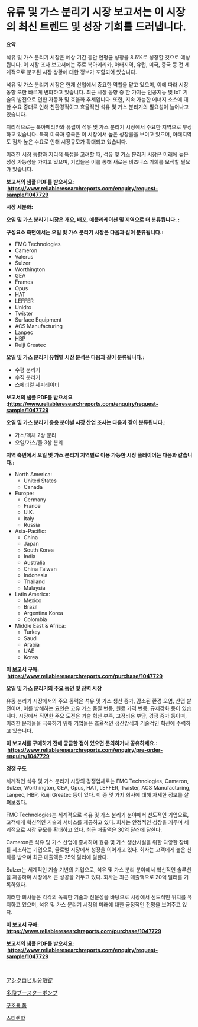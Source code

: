 <p><h1>유류 및 가스 분리기 시장 보고서는 이 시장의 최신 트렌드 및 성장 기회를 드러냅니다.</h1></p><p><strong>요약</strong></p>
<p><p>석유 및 가스 분리기 시장은 예상 기간 동안 연평균 성장률 8.6%로 성장할 것으로 예상됩니다. 이 시장 조사 보고서에는 주로 북아메리카, 아태지역, 유럽, 미국, 중국 등 전 세계적으로 분포된 시장 상황에 대한 정보가 포함되어 있습니다.</p><p>석유 및 가스 분리기 시장은 현재 산업에서 중요한 역할을 맡고 있으며, 이에 따라 시장 동향 또한 빠르게 변화하고 있습니다. 최근 시장 동향 중 한 가지는 인공지능 및 IoT 기술의 발전으로 인한 자동화 및 효율화 추세입니다. 또한, 지속 가능한 에너지 소스에 대한 수요 증대로 인해 친환경적이고 효율적인 석유 및 가스 분리기의 필요성이 늘어나고 있습니다.</p><p>지리적으로는 북아메리카와 유럽이 석유 및 가스 분리기 시장에서 주요한 지역으로 부상하고 있습니다. 특히 미국과 중국은 이 시장에서 높은 성장률을 보이고 있으며, 아태지역도 점차 높은 수요로 인해 시장규모가 확대되고 있습니다.</p><p>이러한 시장 동향과 지리적 특성을 고려할 때, 석유 및 가스 분리기 시장은 미래에 높은 성장 가능성을 가지고 있으며, 기업들은 이를 통해 새로운 비즈니스 기회를 모색할 필요가 있습니다.</p></p>
<p><strong>보고서의 샘플 PDF를 받으세요: &nbsp;<a href="https://www.reliableresearchreports.com/enquiry/request-sample/1047729">https://www.reliableresearchreports.com/enquiry/request-sample/1047729</a></strong></p>
<p><strong>시장 세분화:</strong></p>
<p><strong> 오일 및 가스 분리기 시장은 개요, 배포, 애플리케이션 및 지역으로 더 분류됩니다. :</strong></p>
<p><strong>구성요소 측면에서는 오일 및 가스 분리기 시장은 다음과 같이 분류됩니다.:</strong></p>
<p><ul><li>FMC Technologies</li><li>Cameron</li><li>Valerus</li><li>Sulzer</li><li>Worthington</li><li>GEA</li><li>Frames</li><li>Opus</li><li>HAT</li><li>LEFFER</li><li>Unidro</li><li>Twister</li><li>Surface Equipment</li><li>ACS Manufacturing</li><li>Lanpec</li><li>HBP</li><li>Ruiji Greatec</li></ul></p>
<p><strong> 오일 및 가스 분리기 유형별 시장 분석은 다음과 같이 분류됩니다.:</strong></p>
<p><ul><li>수평 분리기</li><li>수직 분리기</li><li>스페리컬 세퍼레이터</li></ul></p>
<p><strong>보고서의 샘플 PDF를 받으세요 :<a href="https://www.reliableresearchreports.com/enquiry/request-sample/1047729">https://www.reliableresearchreports.com/enquiry/request-sample/1047729</a></strong></p>
<p><strong> 오일 및 가스 분리기 응용 분야별 시장 산업 조사는 다음과 같이 분류됩니다.:</strong></p>
<p><ul><li>가스/액체 2상 분리</li><li>오일/가스/물 3상 분리</li></ul></p>
<p><strong>지역 측면에서 오일 및 가스 분리기 지역별로 이용 가능한 시장 플레이어는 다음과 같습니다.:</strong></p>
<p><ul>
    <li>
        North America:
        <ul>
            <li>United States</li>
            <li>Canada</li>
        </ul>
    </li>
    <li>
        Europe:
        <ul>
            <li>Germany</li>
            <li>France</li>
            <li>U.K.</li>
            <li>Italy</li>
            <li>Russia</li>
        </ul>
    </li>
    <li>
        Asia-Pacific:
        <ul>
            <li>China</li>
            <li>Japan</li>
            <li>South Korea</li>
            <li>India</li>
            <li>Australia</li>
            <li>China Taiwan</li>
            <li>Indonesia</li>
            <li>Thailand</li>
            <li>Malaysia</li>
        </ul>
    </li>
    <li>
        Latin America:
        <ul>
            <li>Mexico</li>
            <li>Brazil</li>
            <li>Argentina Korea</li>
            <li>Colombia</li>
        </ul>
    </li>
    <li>
        Middle East & Africa:
        <ul>
            <li>Turkey</li>
            <li>Saudi</li>
            <li>Arabia</li>
            <li>UAE</li>
            <li>Korea</li>
        </ul>
    </li>
    </ul></p>
<p><strong>이 보고서 구매: &nbsp;<a href="https://www.reliableresearchreports.com/purchase/1047729">https://www.reliableresearchreports.com/purchase/1047729</a></strong></p>
<p><strong>오일 및 가스 분리기의 주요 동인 및 장벽 시장</strong></p>
<p><p>유동 분리기 시장에서의 주요 동력은 석유 및 가스 생산 증가, 감소된 환경 오염, 산업 발전이며, 이를 방해하는 요인은 고유 가스 품질 변동, 원료 가격 변동, 규제강화 등이 있습니다. 시장에서 직면한 주요 도전은 기술 혁신 부족, 고정비용 부담, 경쟁 증가 등이며, 이러한 문제들을 극복하기 위해 기업들은 효율적인 생산방식과 기술적인 혁신에 주력하고 있습니다.</p></p>
<p><strong>이 보고서를 구매하기 전에 궁금한 점이 있으면 문의하거나 공유하세요.: &nbsp;<a href="https://www.reliableresearchreports.com/enquiry/pre-order-enquiry/1047729">https://www.reliableresearchreports.com/enquiry/pre-order-enquiry/1047729</a></strong></p>
<p><strong>경쟁 구도</strong></p>
<p><p>세계적인 석유 및 가스 분리기 시장의 경쟁업체로는 FMC Technologies, Cameron, Sulzer, Worthington, GEA, Opus, HAT, LEFFER, Twister, ACS Manufacturing, Lanpec, HBP, Ruiji Greatec 등이 있다. 이 중 몇 가지 회사에 대해 자세한 정보를 살펴보겠다.</p><p>FMC Technologies는 세계적으로 석유 및 가스 분리기 분야에서 선도적인 기업으로, 고객에게 혁신적인 기술과 서비스를 제공하고 있다. 회사는 안정적인 성장을 거두며 세계적으로 시장 규모를 확대하고 있다. 최근 매출액은 30억 달러에 달한다.</p><p>Cameron은 석유 및 가스 산업에 종사하며 원유 및 가스 생산시설을 위한 다양한 장비를 제조하는 기업으로, 글로벌 시장에서 성장을 이어가고 있다. 회사는 고객에게 높은 신뢰를 받으며 최근 매출액은 25억 달러에 달한다.</p><p>Sulzer는 세계적인 기술 기반의 기업으로, 석유 및 가스 분리 분야에서 혁신적인 솔루션을 제공하며 시장에서 큰 성공을 거두고 있다. 회사는 최근 매출액으로 20억 달러를 기록하였다.</p><p>이러한 회사들은 각각의 독특한 기술과 전문성을 바탕으로 시장에서 선도적인 위치를 유지하고 있으며, 석유 및 가스 분리기 시장의 미래에 대한 긍정적인 전망을 보여주고 있다.</p></p>
<p><strong>이 보고서 구매: &nbsp; <a href="https://www.reliableresearchreports.com/purchase/1047729">https://www.reliableresearchreports.com/purchase/1047729</a></strong></p>
<p><strong>보고서의 샘플 PDF를 받으세요: &nbsp;<a href="https://www.reliableresearchreports.com/enquiry/request-sample/1047729">https://www.reliableresearchreports.com/enquiry/request-sample/1047729</a></strong><strong></strong></p>
<p>&nbsp;</p>
<p><p><a href="https://medium.com/@gracielawharr/%E3%82%A2%E3%82%B7%E3%82%AF%E3%83%AD%E3%83%93%E3%83%AB%E5%88%86%E6%95%A3%E9%8C%A0%E5%B8%82%E5%A0%B4%E3%81%AE%E5%88%86%E6%9E%90-2024%E5%B9%B4%E3%81%8B%E3%82%892031%E5%B9%B4%E3%81%BE%E3%81%A7%E3%81%AE%E3%82%B0%E3%83%AD%E3%83%BC%E3%83%90%E3%83%AB%E7%94%A3%E6%A5%AD%E3%81%AE%E5%B1%95%E6%9C%9B%E3%81%A8%E4%BA%88%E6%B8%AC-f8698a1f3e69">アシクロビル分散錠</a></p><p><a href="https://medium.com/@gracielawharr/%E3%83%9E%E3%83%AB%E3%83%81%E3%82%B9%E3%83%86%E3%83%BC%E3%82%B8%E3%83%96%E3%83%BC%E3%82%B9%E3%82%BF%E3%83%BC%E3%83%9D%E3%83%B3%E3%83%97%E5%B8%82%E5%A0%B4%E3%81%AF-%E5%B8%82%E5%A0%B4%E3%82%B7%E3%82%A7%E3%82%A2-%E5%B8%82%E5%A0%B4%E3%83%88%E3%83%AC%E3%83%B3%E3%83%89-%E3%81%8A%E3%82%88%E3%81%B3%E5%B8%82%E5%A0%B4%E6%88%90%E9%95%B7%E3%81%AB%E9%96%A2%E3%81%99%E3%82%8B%E6%83%85%E5%A0%B1%E3%82%92%E6%8F%90%E4%BE%9B%E3%81%97%E3%81%BE%E3%81%99-0d0a2f62b5fb">多段ブースターポンプ</a></p><p><a href="https://medium.com/@hmwfmardz236/%EA%B5%AC%EC%A1%B0-%EB%B0%9C%ED%8F%AC%EC%B2%B4-%EC%8B%9C%EC%9E%A5-%EA%B7%9C%EB%AA%A8-%EC%8B%9C%EC%9E%A5-%EC%A0%84%EB%A7%9D-%EB%B0%8F-%EC%8B%9C%EC%9E%A5-%EC%98%88%EC%B8%A1-2024%EB%85%84%EB%B6%80%ED%84%B0-2031%EB%85%84%EA%B9%8C%EC%A7%80-62a48aa524c1">구조용 폼</a></p><p><a href="https://medium.com/@hmwfmardz236/%EC%8A%A4%ED%8B%B0%EB%A0%88%EB%8B%89%EC%8A%A4-%EC%8B%9C%EC%9E%A5-%EB%B6%84%EC%84%9D-cagr-%EC%8B%9C%EC%9E%A5-%EC%84%B8%EB%B6%84%ED%99%94-%EB%B0%8F-%EA%B8%80%EB%A1%9C%EB%B2%8C-%EC%82%B0%EC%97%85-%EA%B0%9C%EC%9A%94-fb577e88301b">스티렌학</a></p></p>